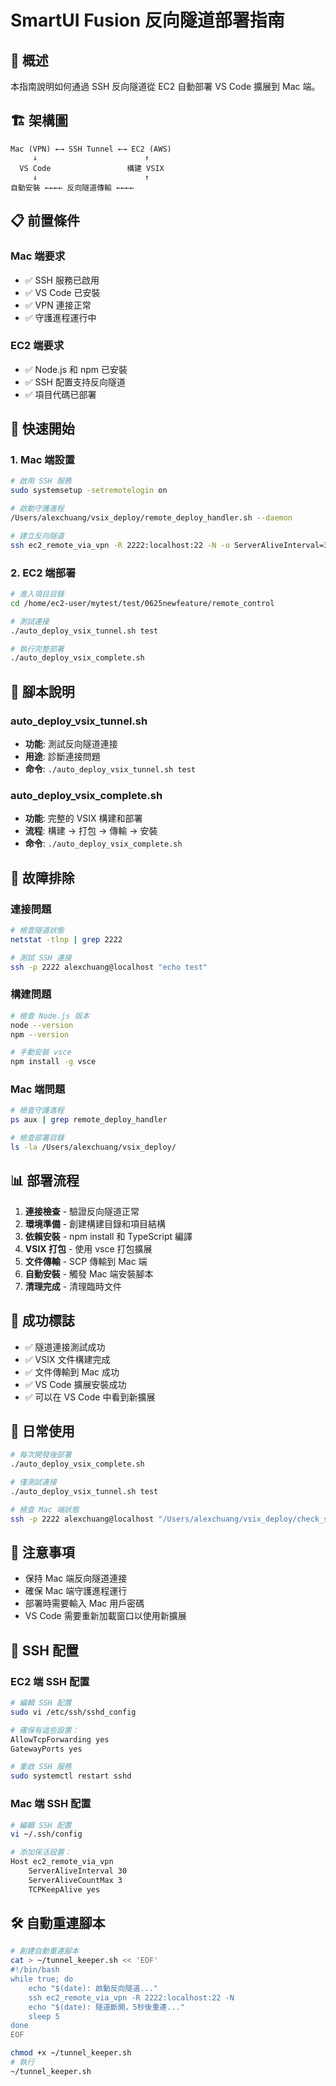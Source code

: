 # SmartUI Fusion 反向隧道部署指南

## 🎯 概述

本指南說明如何通過 SSH 反向隧道從 EC2 自動部署 VS Code 擴展到 Mac 端。

## 🏗️ 架構圖

```
Mac (VPN) ←→ SSH Tunnel ←→ EC2 (AWS)
     ↓                        ↑
  VS Code                 構建 VSIX
     ↓                        ↑
自動安裝 ←←←← 反向隧道傳輸 ←←←←
```

## 📋 前置條件

### Mac 端要求
- ✅ SSH 服務已啟用
- ✅ VS Code 已安裝
- ✅ VPN 連接正常
- ✅ 守護進程運行中

### EC2 端要求
- ✅ Node.js 和 npm 已安裝
- ✅ SSH 配置支持反向隧道
- ✅ 項目代碼已部署

## 🚀 快速開始

### 1. Mac 端設置

```bash
# 啟用 SSH 服務
sudo systemsetup -setremotelogin on

# 啟動守護進程
/Users/alexchuang/vsix_deploy/remote_deploy_handler.sh --daemon

# 建立反向隧道
ssh ec2_remote_via_vpn -R 2222:localhost:22 -N -o ServerAliveInterval=30
```

### 2. EC2 端部署

```bash
# 進入項目目錄
cd /home/ec2-user/mytest/test/0625newfeature/remote_control

# 測試連接
./auto_deploy_vsix_tunnel.sh test

# 執行完整部署
./auto_deploy_vsix_complete.sh
```

## 📁 腳本說明

### auto_deploy_vsix_tunnel.sh
- **功能**: 測試反向隧道連接
- **用途**: 診斷連接問題
- **命令**: `./auto_deploy_vsix_tunnel.sh test`

### auto_deploy_vsix_complete.sh
- **功能**: 完整的 VSIX 構建和部署
- **流程**: 構建 → 打包 → 傳輸 → 安裝
- **命令**: `./auto_deploy_vsix_complete.sh`

## 🔧 故障排除

### 連接問題
```bash
# 檢查隧道狀態
netstat -tlnp | grep 2222

# 測試 SSH 連接
ssh -p 2222 alexchuang@localhost "echo test"
```

### 構建問題
```bash
# 檢查 Node.js 版本
node --version
npm --version

# 手動安裝 vsce
npm install -g vsce
```

### Mac 端問題
```bash
# 檢查守護進程
ps aux | grep remote_deploy_handler

# 檢查部署目錄
ls -la /Users/alexchuang/vsix_deploy/
```

## 📊 部署流程

1. **連接檢查** - 驗證反向隧道正常
2. **環境準備** - 創建構建目錄和項目結構
3. **依賴安裝** - npm install 和 TypeScript 編譯
4. **VSIX 打包** - 使用 vsce 打包擴展
5. **文件傳輸** - SCP 傳輸到 Mac 端
6. **自動安裝** - 觸發 Mac 端安裝腳本
7. **清理完成** - 清理臨時文件

## 🎉 成功標誌

- ✅ 隧道連接測試成功
- ✅ VSIX 文件構建完成
- ✅ 文件傳輸到 Mac 成功
- ✅ VS Code 擴展安裝成功
- ✅ 可以在 VS Code 中看到新擴展

## 🔄 日常使用

```bash
# 每次開發後部署
./auto_deploy_vsix_complete.sh

# 僅測試連接
./auto_deploy_vsix_tunnel.sh test

# 檢查 Mac 端狀態
ssh -p 2222 alexchuang@localhost "/Users/alexchuang/vsix_deploy/check_status.sh"
```

## 📝 注意事項

- 保持 Mac 端反向隧道連接
- 確保 Mac 端守護進程運行
- 部署時需要輸入 Mac 用戶密碼
- VS Code 需要重新加載窗口以使用新擴展

## 🔐 SSH 配置

### EC2 端 SSH 配置
```bash
# 編輯 SSH 配置
sudo vi /etc/ssh/sshd_config

# 確保有這些設置：
AllowTcpForwarding yes
GatewayPorts yes

# 重啟 SSH 服務
sudo systemctl restart sshd
```

### Mac 端 SSH 配置
```bash
# 編輯 SSH 配置
vi ~/.ssh/config

# 添加保活設置：
Host ec2_remote_via_vpn
    ServerAliveInterval 30
    ServerAliveCountMax 3
    TCPKeepAlive yes
```

## 🛠️ 自動重連腳本

```bash
# 創建自動重連腳本
cat > ~/tunnel_keeper.sh << 'EOF'
#!/bin/bash
while true; do
    echo "$(date): 啟動反向隧道..."
    ssh ec2_remote_via_vpn -R 2222:localhost:22 -N
    echo "$(date): 隧道斷開，5秒後重連..."
    sleep 5
done
EOF

chmod +x ~/tunnel_keeper.sh
# 執行
~/tunnel_keeper.sh
```

